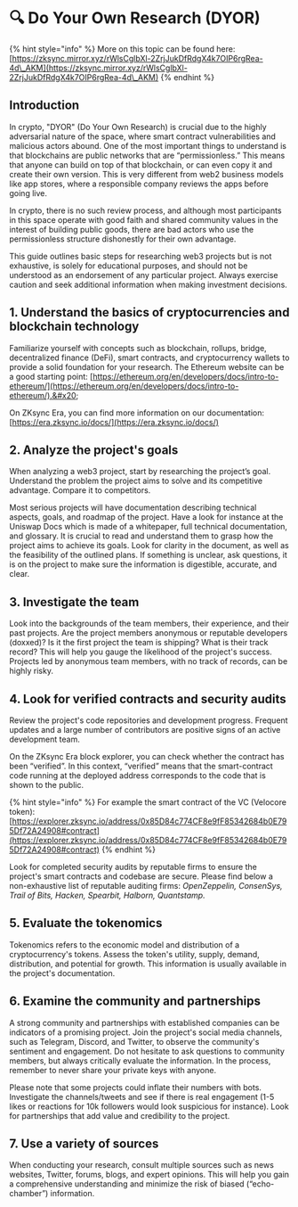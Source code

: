 # 🔍 Do Your Own Research (DYOR)

{% hint style="info" %}
More on this topic can be found here: [https://zksync.mirror.xyz/rWlsCglbXl-2ZrjJukDfRdgX4k7OIP6rgRea-4d\_AKM](https://zksync.mirror.xyz/rWlsCglbXl-2ZrjJukDfRdgX4k7OIP6rgRea-4d\_AKM)
{% endhint %}

## Introduction

In crypto, "DYOR" (Do Your Own Research) is crucial due to the highly adversarial nature of the space, where smart contract vulnerabilities and malicious actors abound. One of the most important things to understand is that blockchains are public networks that are “permissionless.” This means that anyone can build on top of that blockchain, or can even copy it and create their own version. This is very different from web2 business models like app stores, where a responsible company reviews the apps before going live.

In crypto, there is no such review process, and although most participants in this space operate with good faith and shared community values in the interest of building public goods, there are bad actors who use the permissionless structure dishonestly for their own advantage.

This guide outlines basic steps for researching web3 projects but is not exhaustive, is solely for educational purposes, and should not be understood as an endorsement of any particular project. Always exercise caution and seek additional information when making investment decisions.

## 1. **Understand the basics of cryptocurrencies and blockchain technology**

Familiarize yourself with concepts such as blockchain, rollups, bridge, decentralized finance (DeFi), smart contracts, and cryptocurrency wallets to provide a solid foundation for your research. The Ethereum website can be a good starting point: [https://ethereum.org/en/developers/docs/intro-to-ethereum/](https://ethereum.org/en/developers/docs/intro-to-ethereum/).&#x20;

On ZKsync Era, you can find more information on our documentation: [https://era.zksync.io/docs/](https://era.zksync.io/docs/)

## **2. Analyze the project's goals**

When analyzing a web3 project, start by researching the project’s goal. Understand the problem the project aims to solve and its competitive advantage. Compare it to competitors.

Most serious projects will have documentation describing technical aspects, goals, and roadmap of the project. Have a look for instance at the Uniswap Docs which is made of a whitepaper, full technical documentation, and glossary. It is crucial to read and understand them to grasp how the project aims to achieve its goals. Look for clarity in the document, as well as the feasibility of the outlined plans. If something is unclear, ask questions, it is on the project to make sure the information is digestible, accurate, and clear.

## **3. Investigate the team**

Look into the backgrounds of the team members, their experience, and their past projects. Are the project members anonymous or reputable developers (doxxed)? Is it the first project the team is shipping? What is their track record? This will help you gauge the likelihood of the project's success. Projects led by anonymous team members, with no track of records, can be highly risky.

## **4. Look for verified contracts and security audits**

Review the project's code repositories and development progress. Frequent updates and a large number of contributors are positive signs of an active development team.&#x20;

On the ZKsync Era block explorer, you can check whether the contract has been “verified”. In this context, “verified” means that the smart-contract code running at the deployed address corresponds to the code that is shown to the public.&#x20;

{% hint style="info" %}
For example the smart contract of the VC (Velocore token): [https://explorer.zksync.io/address/0x85D84c774CF8e9fF85342684b0E795Df72A24908#contract](https://explorer.zksync.io/address/0x85D84c774CF8e9fF85342684b0E795Df72A24908#contract)
{% endhint %}

Look for completed security audits by reputable firms to ensure the project's smart contracts and codebase are secure. Please find below a non-exhaustive list of reputable auditing firms: _OpenZeppelin, ConsenSys, Trail of Bits, Hacken, Spearbit, Halborn, Quantstamp._

## **5. Evaluate the tokenomics**

Tokenomics refers to the economic model and distribution of a cryptocurrency's tokens. Assess the token's utility, supply, demand, distribution, and potential for growth. This information is usually available in the project's documentation.

## **6. Examine the community and partnerships**

A strong community and partnerships with established companies can be indicators of a promising project. Join the project's social media channels, such as Telegram, Discord, and Twitter, to observe the community's sentiment and engagement. Do not hesitate to ask questions to community members, but always critically evaluate the information. In the process, remember to never share your private keys with anyone.

Please note that some projects could inflate their numbers with bots. Investigate the channels/tweets and see if there is real engagement (1-5 likes or reactions for 10k followers would look suspicious for instance). Look for partnerships that add value and credibility to the project.

## **7. Use a variety of sources**

When conducting your research, consult multiple sources such as news websites, Twitter, forums, blogs, and expert opinions. This will help you gain a comprehensive understanding and minimize the risk of biased (“echo-chamber”) information.


